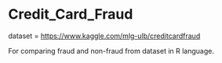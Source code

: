 # Credit_Card_Fraud
 
 
 dataset = https://www.kaggle.com/mlg-ulb/creditcardfraud
 
 For comparing fraud and non-fraud from dataset in R language.
